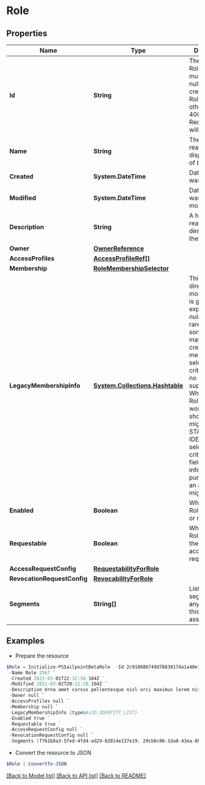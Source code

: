 # Role
## Properties

Name | Type | Description | Notes
------------ | ------------- | ------------- | -------------
**Id** | **String** | The id of the Role. This field must be left null when creating an Role, otherwise a 400 Bad Request error will result. | [optional] 
**Name** | **String** | The human-readable display name of the Role | 
**Created** | **System.DateTime** | Date the Role was created | [optional] [readonly] 
**Modified** | **System.DateTime** | Date the Role was last modified. | [optional] [readonly] 
**Description** | **String** | A human-readable description of the Role | [optional] 
**Owner** | [**OwnerReference**](OwnerReference.md) |  | 
**AccessProfiles** | [**AccessProfileRef[]**](AccessProfileRef.md) |  | [optional] 
**Membership** | [**RoleMembershipSelector**](RoleMembershipSelector.md) |  | [optional] 
**LegacyMembershipInfo** | [**System.Collections.Hashtable**](AnyType.md) | This field is not directly modifiable and is generally expected to be *null*. In very rare instances, some Roles may have been created using membership selection criteria that are no longer fully supported. While these Roles will still work, they should be migrated to STANDARD or IDENTITY_LIST selection criteria. This field exists for informational purposes as an aid to such migration. | [optional] 
**Enabled** | **Boolean** | Whether the Role is enabled or not. | [optional] [default to $false]
**Requestable** | **Boolean** | Whether the Role can be the target of access requests. | [optional] [default to $false]
**AccessRequestConfig** | [**RequestabilityForRole**](RequestabilityForRole.md) |  | [optional] 
**RevocationRequestConfig** | [**RevocabilityForRole**](RevocabilityForRole.md) |  | [optional] 
**Segments** | **String[]** | List of IDs of segments, if any, to which this Role is assigned. | [optional] 

## Examples

- Prepare the resource
```powershell
$Role = Initialize-PSSailpointBetaRole  -Id 2c918086749d78830174a1a40e121518 `
 -Name Role 2567 `
 -Created 2021-03-01T22:32:58.104Z `
 -Modified 2021-03-02T20:22:28.104Z `
 -Description Urna amet cursus pellentesque nisl orci maximus lorem nisl euismod fusce morbi placerat adipiscing maecenas nisi tristique et metus et lacus sed morbi nunc nisl maximus magna arcu varius sollicitudin elementum enim maecenas nisi id ipsum tempus fusce diam ipsum tortor. `
 -Owner null `
 -AccessProfiles null `
 -Membership null `
 -LegacyMembershipInfo {type&#x3D;IDENTITY_LIST} `
 -Enabled true `
 -Requestable true `
 -AccessRequestConfig null `
 -RevocationRequestConfig null `
 -Segments [f7b1b8a3-5fed-4fd4-ad29-82014e137e19, 29cb6c06-1da8-43ea-8be4-b3125f248f2a]
```

- Convert the resource to JSON
```powershell
$Role | ConvertTo-JSON
```

[[Back to Model list]](../README.md#documentation-for-models) [[Back to API list]](../README.md#documentation-for-api-endpoints) [[Back to README]](../README.md)


